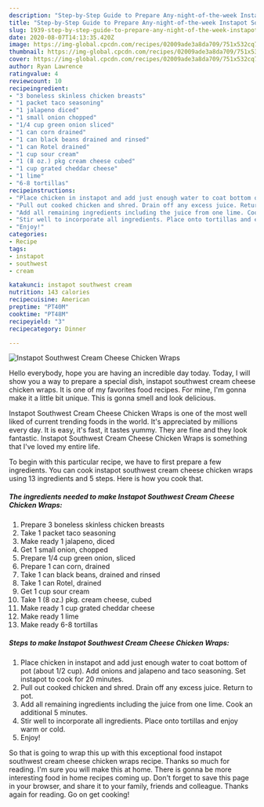 ```yaml
---
description: "Step-by-Step Guide to Prepare Any-night-of-the-week Instapot Southwest Cream Cheese Chicken Wraps"
title: "Step-by-Step Guide to Prepare Any-night-of-the-week Instapot Southwest Cream Cheese Chicken Wraps"
slug: 1939-step-by-step-guide-to-prepare-any-night-of-the-week-instapot-southwest-cream-cheese-chicken-wraps
date: 2020-08-07T14:13:35.420Z
image: https://img-global.cpcdn.com/recipes/02009ade3a8da709/751x532cq70/instapot-southwest-cream-cheese-chicken-wraps-recipe-main-photo.jpg
thumbnail: https://img-global.cpcdn.com/recipes/02009ade3a8da709/751x532cq70/instapot-southwest-cream-cheese-chicken-wraps-recipe-main-photo.jpg
cover: https://img-global.cpcdn.com/recipes/02009ade3a8da709/751x532cq70/instapot-southwest-cream-cheese-chicken-wraps-recipe-main-photo.jpg
author: Ryan Lawrence
ratingvalue: 4
reviewcount: 10
recipeingredient:
- "3 boneless skinless chicken breasts"
- "1 packet taco seasoning"
- "1 jalapeno diced"
- "1 small onion chopped"
- "1/4 cup green onion sliced"
- "1 can corn drained"
- "1 can black beans drained and rinsed"
- "1 can Rotel drained"
- "1 cup sour cream"
- "1 (8 oz.) pkg cream cheese cubed"
- "1 cup grated cheddar cheese"
- "1 lime"
- "6-8 tortillas"
recipeinstructions:
- "Place chicken in instapot and add just enough water to coat bottom of pot (about 1/2 cup). Add onions and jalapeno and taco seasoning. Set instapot to cook for 20 minutes."
- "Pull out cooked chicken and shred. Drain off any excess juice. Return to pot."
- "Add all remaining ingredients including the juice from one lime. Cook an additional 5 minutes."
- "Stir well to incorporate all ingredients. Place onto tortillas and enjoy warm or cold."
- "Enjoy!"
categories:
- Recipe
tags:
- instapot
- southwest
- cream

katakunci: instapot southwest cream 
nutrition: 143 calories
recipecuisine: American
preptime: "PT40M"
cooktime: "PT48M"
recipeyield: "3"
recipecategory: Dinner

---
```



![Instapot Southwest Cream Cheese Chicken Wraps](https://img-global.cpcdn.com/recipes/02009ade3a8da709/751x532cq70/instapot-southwest-cream-cheese-chicken-wraps-recipe-main-photo.jpg)

Hello everybody, hope you are having an incredible day today. Today, I will show you a way to prepare a special dish, instapot southwest cream cheese chicken wraps. It is one of my favorites food recipes. For mine, I'm gonna make it a little bit unique. This is gonna smell and look delicious.

Instapot Southwest Cream Cheese Chicken Wraps is one of the most well liked of current trending foods in the world. It's appreciated by millions every day. It is easy, it's fast, it tastes yummy. They are fine and they look fantastic. Instapot Southwest Cream Cheese Chicken Wraps is something that I've loved my entire life.




To begin with this particular recipe, we have to first prepare a few ingredients. You can cook instapot southwest cream cheese chicken wraps using 13 ingredients and 5 steps. Here is how you cook that.

<!--inarticleads1-->

##### The ingredients needed to make Instapot Southwest Cream Cheese Chicken Wraps:

1. Prepare 3 boneless skinless chicken breasts
1. Take 1 packet taco seasoning
1. Make ready 1 jalapeno, diced
1. Get 1 small onion, chopped
1. Prepare 1/4 cup green onion, sliced
1. Prepare 1 can corn, drained
1. Take 1 can black beans, drained and rinsed
1. Take 1 can Rotel, drained
1. Get 1 cup sour cream
1. Take 1 (8 oz.) pkg. cream cheese, cubed
1. Make ready 1 cup grated cheddar cheese
1. Make ready 1 lime
1. Make ready 6-8 tortillas




<!--inarticleads2-->

##### Steps to make Instapot Southwest Cream Cheese Chicken Wraps:

1. Place chicken in instapot and add just enough water to coat bottom of pot (about 1/2 cup). Add onions and jalapeno and taco seasoning. Set instapot to cook for 20 minutes.
1. Pull out cooked chicken and shred. Drain off any excess juice. Return to pot.
1. Add all remaining ingredients including the juice from one lime. Cook an additional 5 minutes.
1. Stir well to incorporate all ingredients. Place onto tortillas and enjoy warm or cold.
1. Enjoy!




So that is going to wrap this up with this exceptional food instapot southwest cream cheese chicken wraps recipe. Thanks so much for reading. I'm sure you will make this at home. There is gonna be more interesting food in home recipes coming up. Don't forget to save this page in your browser, and share it to your family, friends and colleague. Thanks again for reading. Go on get cooking!
